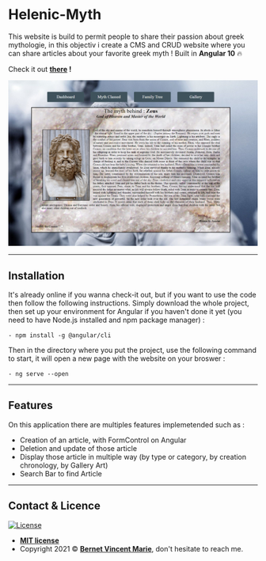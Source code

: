 # Helenic-Myth


This website is build to permit people to share their passion about greek mythologie, in this objectiv i create a CMS and CRUD website where you can share articles about your favorite greek myth ! Built in **Angular 10** 🔥

Check it out **[there](https://helenic-myth.netlify.app/) !**
<p align="center"><img src="src/assets/read-me/Detail.PNG"\></p>

---

## Installation
It's already online if you wanna check-it out, but if you want to use the code then follow the following instructions. 
Simply download the whole project, then set up your environment for Angular if you haven't done it yet (you need to have Node.js installed and npm package manager) :
 ``` vim
- npm install -g @angular/cli
 ```
Then in the directory where you put the project, use the following command to start, it will open a new page with the website on your broswer :
 ``` vim
- ng serve --open
 ```
---

## Features
On this application there are multiples features implemetended such as :
 - Creation of an article, with FormControl on Angular
 - Deletion and update of those article
 - Display those article in multiple way (by type or category, by creation chronology, by Gallery Art)
 - Search Bar to find Article

---

## Contact & Licence
[![License](http://img.shields.io/:license-mit-blue.svg?style=flat-square)](http://badges.mit-license.org)

- **[MIT license](http://opensource.org/licenses/mit-license.php)**
- Copyright 2021 ©  **<a href="https://www.linkedin.com/in/vincent-bernet/" target="_blank">Bernet Vincent Marie</a>**, don't hesitate to reach me.



